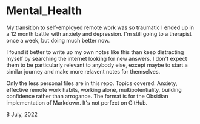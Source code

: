 # Mental_Health

My transition to self-employed remote work was so traumatic I ended up in a 12 month battle with anxiety and depression. I'm still going to a therapist once a week, but doing much better now.  

I found it better to write up my own notes like this than keep distracting myself by searching the internet looking for new answers.  I don't expect them to be particularly relevant to anybody else, except maybe to start a similar journey and make more relavent notes for themselves.  

Only the less personal files are in this repo. Topics covered: Anxiety, effective remote work habits, working alone, multipotentiality, building confidence rather than arrogance.  The format is for the Obsidian implementation of Markdown.  It's not perfect on GitHub.  

8 July, 2022
